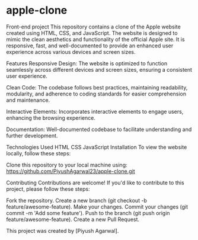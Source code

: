 # apple-clone
Front-end project
This repository contains a clone of the Apple website created using HTML, CSS, and JavaScript. The website is designed to mimic the clean aesthetics and functionality of the official Apple site. It is responsive, fast, and well-documented to provide an enhanced user experience across various devices and screen sizes.

Features
Responsive Design: The website is optimized to function seamlessly across different devices and screen sizes, ensuring a consistent user experience.

Clean Code: The codebase follows best practices, maintaining readability, modularity, and adherence to coding standards for easier comprehension and maintenance.

Interactive Elements: Incorporates interactive elements to engage users, enhancing the browsing experience.

Documentation: Well-documented codebase to facilitate understanding and further development.

Technologies Used
HTML
CSS
JavaScript
Installation
To view the website locally, follow these steps:

Clone this repository to your local machine using:
https://github.com/PiyushAgarwal23/apple-clone.git

Contributing
Contributions are welcome! If you'd like to contribute to this project, please follow these steps:

Fork the repository.
Create a new branch (git checkout -b feature/awesome-feature).
Make your changes.
Commit your changes (git commit -m 'Add some feature').
Push to the branch (git push origin feature/awesome-feature).
Create a new Pull Request.

This project was created by [Piyush Agarwal].
